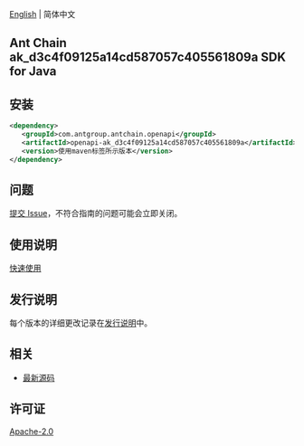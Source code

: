 [English](README.md) | 简体中文

## Ant Chain ak_d3c4f09125a14cd587057c405561809a SDK for Java

## 安装

```xml
<dependency>
   <groupId>com.antgroup.antchain.openapi</groupId>
   <artifactId>openapi-ak_d3c4f09125a14cd587057c405561809a</artifactId>
   <version>使用maven标签所示版本</version>
</dependency>
```

## 问题

[提交 Issue](https://github.com/alipay/antchain-openapi-prod-sdk/issues/new)，不符合指南的问题可能会立即关闭。

## 使用说明

[快速使用](https://github.com/alipay/antchain-openapi-prod-sdk)

## 发行说明

每个版本的详细更改记录在[发行说明](./ChangeLog.txt)中。

## 相关

- [最新源码](https://github.com/alipay/antchain-openapi-prod-sdk/)

## 许可证

[Apache-2.0](http://www.apache.org/licenses/LICENSE-2.0)
